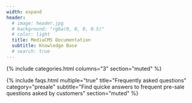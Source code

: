 ```yaml
---
width: expand
header:
  # image: header.jpg
  # background: "rgba(0, 0, 0, 0.5)"
  # color: light
  title: MediaCMS Documentation
  subtitle: Knowledge Base
  # search: true
---
```


{% include categories.html 
  columns="3" 
  section="muted" 
%}

{% include faqs.html 
  multiple="true" 
  title="Frequently asked questions" 
  category="presale" 
  subtitle="Find quicke answers to frequent pre-sale questions asked by customers" 
  section="muted" 
%}


